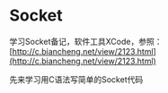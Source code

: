# Socket

学习Socket备记，软件工具XCode，参照：[http://c.biancheng.net/view/2123.html](http://c.biancheng.net/view/2123.html)

先来学习用C语法写简单的Socket代码

